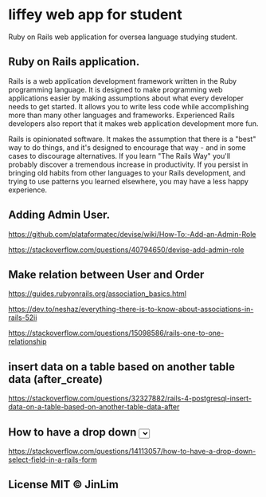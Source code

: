 # liffey web app for student

Ruby on Rails web application for oversea language studying student.

## Ruby on Rails application. 

Rails is a web application development framework written in the Ruby programming language. It is designed to make programming web applications easier by making assumptions about what every developer needs to get started. It allows you to write less code while accomplishing more than many other languages and frameworks. Experienced Rails developers also report that it makes web application development more fun.

Rails is opinionated software. It makes the assumption that there is a "best" way to do things, and it's designed to encourage that way - and in some cases to discourage alternatives. If you learn "The Rails Way" you'll probably discover a tremendous increase in productivity. If you persist in bringing old habits from other languages to your Rails development, and trying to use patterns you learned elsewhere, you may have a less happy experience.


## Adding Admin User.

https://github.com/plataformatec/devise/wiki/How-To:-Add-an-Admin-Role

https://stackoverflow.com/questions/40794650/devise-add-admin-role


## Make relation between User and Order

https://guides.rubyonrails.org/association_basics.html

https://dev.to/neshaz/everything-there-is-to-know-about-associations-in-rails-52ii

https://stackoverflow.com/questions/15098586/rails-one-to-one-relationship

## insert data on a table based on another table data (after_create)

https://stackoverflow.com/questions/32327882/rails-4-postgresql-insert-data-on-a-table-based-on-another-table-data-after

## How to have a drop down <select> field in a rails form?

https://stackoverflow.com/questions/14113057/how-to-have-a-drop-down-select-field-in-a-rails-form


<!-- ![](https://i.imgur.com/nF26Arb.png)
![](https://i.imgur.com/CLGVmGi.png) -->

<!-- 
## How to run

### Backend
```
Run using Visual Studio
```

### Frontend
```
WheelOfFateAPI/WheelOfFateClient/ClientApp$ npm install
WheelOfFateAPI/WheelOfFateClient/ClientApp$ ng serve
``` -->

## License MIT © JinLim